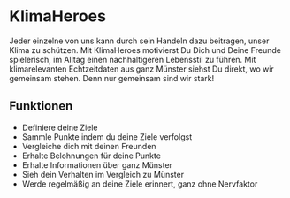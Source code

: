 # KlimaHeroes

Jeder einzelne von uns kann durch sein Handeln dazu beitragen, unser Klima zu schützen. Mit KlimaHeroes motivierst Du Dich und Deine Freunde spielerisch, im Alltag einen nachhaltigeren Lebensstil zu führen. Mit klimarelevanten Echtzeitdaten aus ganz Münster siehst Du direkt, wo wir gemeinsam stehen. Denn nur gemeinsam sind wir stark!

## Funktionen

* Definiere deine Ziele
* Sammle Punkte indem du deine Ziele verfolgst
* Vergleiche dich mit deinen Freunden
* Erhalte Belohnungen für deine Punkte
* Erhalte Informationen über ganz Münster
* Sieh dein Verhalten im Vergleich zu Münster
* Werde regelmäßig an deine Ziele erinnert, ganz ohne Nervfaktor